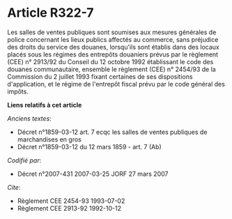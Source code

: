 # Article R322-7

Les salles de ventes publiques sont soumises aux mesures générales de police concernant les lieux publics affectés au
commerce, sans préjudice des droits du service des douanes, lorsqu'ils sont établis dans des locaux placés sous les régimes
des entrepôts douaniers prévus par le règlement (CEE) n° 2913/92 du Conseil du 12 octobre 1992 établissant le code des
douanes communautaire, ensemble le règlement (CEE) n° 2454/93 de la Commission du 2 juillet 1993 fixant certaines de ses
dispositions d'application, et le régime de l'entrepôt fiscal prévu par le code général des impôts.

**Liens relatifs à cet article**

_Anciens textes_:

  - Décret n°1859-03-12 art. 7 ecqc les salles de ventes publiques de marchandises en gros
  - Décret n°1859-03-12 du 12 mars 1859 - art. 7 (Ab)

_Codifié par_:

  - Décret n°2007-431 2007-03-25 JORF 27 mars 2007

_Cite_:

  - Règlement CEE 2454-93 1993-07-02
  - Règlement CEE 2913-92 1992-10-12
